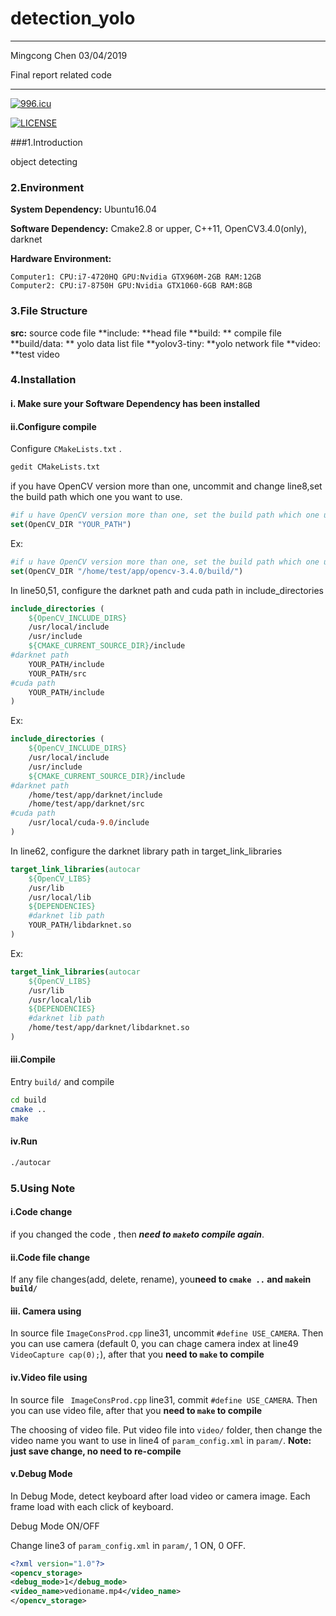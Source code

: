 # detection_yolo

---

Mingcong Chen 03/04/2019

Final report related code

---

[![996.icu](https://img.shields.io/badge/link-996.icu-red.svg)](https://996.icu)

[![LICENSE](https://img.shields.io/badge/license-Anti%20996-blue.svg)](https://github.com/996icu/996.ICU/blob/master/LICENSE)

###1.Introduction

object detecting

### 2.Environment

**System Dependency:** Ubuntu16.04

**Software Dependency:** Cmake2.8 or upper, C++11, OpenCV3.4.0(only), darknet

**Hardware Environment:** 

```
Computer1: CPU:i7-4720HQ GPU:Nvidia GTX960M-2GB RAM:12GB
Computer2: CPU:i7-8750H GPU:Nvidia GTX1060-6GB RAM:8GB
```

### 3.File Structure

**src:** source code file
**include: **head file
**build: ** compile file
**build/data: ** yolo data list file
**yolov3-tiny: **yolo network file
**video: **test video
### 4.Installation

#### i. Make sure your Software Dependency has been installed

#### ii.Configure compile

Configure ```CMakeLists.txt``` .

```bash
gedit CMakeLists.txt
```

if you have OpenCV version more than one, uncommit and change line8,set the build path which one you want to use.

```cmake
#if u have OpenCV version more than one, set the build path which one u want to use
set(OpenCV_DIR "YOUR_PATH")
```

Ex:

```cmake
#if u have OpenCV version more than one, set the build path which one u want to use
set(OpenCV_DIR "/home/test/app/opencv-3.4.0/build/")
```

In line50,51, configure the darknet path and cuda path in include_directories

```cmake
include_directories (
    ${OpenCV_INCLUDE_DIRS}
    /usr/local/include
    /usr/include 
    ${CMAKE_CURRENT_SOURCE_DIR}/include
#darknet path
    YOUR_PATH/include
    YOUR_PATH/src
#cuda path
    YOUR_PATH/include    
)
```

Ex:

```cmake
include_directories (
    ${OpenCV_INCLUDE_DIRS}
    /usr/local/include
    /usr/include 
    ${CMAKE_CURRENT_SOURCE_DIR}/include
#darknet path
    /home/test/app/darknet/include
    /home/test/app/darknet/src
#cuda path
    /usr/local/cuda-9.0/include    
)
```

In line62, configure the darknet library path in target_link_libraries

```cmake
target_link_libraries(autocar
    ${OpenCV_LIBS}
    /usr/lib
    /usr/local/lib
    ${DEPENDENCIES}
    #darknet lib path
    YOUR_PATH/libdarknet.so
)
```

Ex:

```cmake
target_link_libraries(autocar
    ${OpenCV_LIBS}
    /usr/lib
    /usr/local/lib
    ${DEPENDENCIES}
    #darknet lib path
    /home/test/app/darknet/libdarknet.so
)
```

#### iii.Compile

Entry ```build/``` and compile

```bash
cd build
cmake ..
make
```

#### iv.Run

```bash
./autocar
```

### 5.Using Note

#### i.Code change

if you changed the code , then ***need to ```make```to compile again***.

#### ii.Code file change

If any file changes(add, delete, rename), you**need to ```cmake ..``` and ```make```in ```build/```**

#### iii. Camera using

In source file ```ImageConsProd.cpp``` line31, uncommit ```#define USE_CAMERA```. Then you can use camera (default 0, you can chage camera index at line49  ```VideoCapture cap(0);```), after that you **need to ``make`` to compile**

#### iv.Video file using

In source file ``` ImageConsProd.cpp``` line31, commit ```#define USE_CAMERA```. Then you can use video file, after that you **need to ``make`` to compile**

The choosing of video file. Put video file into ```video/``` folder, then change the video name you want to use in line4 of ```param_config.xml``` in ```param/```. **Note: just save change, no need to re-compile**

#### v.Debug Mode

In Debug Mode, detect keyboard after load video or camera image. Each frame load with each click of keyboard.

Debug Mode ON/OFF

Change line3 of ```param_config.xml``` in ```param/```, 1 ON, 0 OFF.

```xml
<?xml version="1.0"?>
<opencv_storage>
<debug_mode>1</debug_mode>
<video_name>vedioname.mp4</video_name>
</opencv_storage>
```

